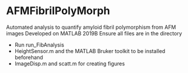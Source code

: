 # AFMFibrilPolyMorph
Automated analysis to quantify amyloid fibril polymorphism from AFM images
Developed on MATLAB 2019B
Ensure all files are in the directory



* Run run_FibAnalysis
* HeightSensor.m and the MATLAB Bruker toolkit to be installed beforehand
* ImageDisp.m and scatt.m for creating figures
